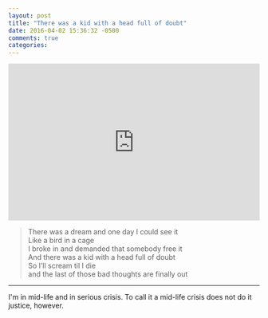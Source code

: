 ```yaml
---
layout: post
title: "There was a kid with a head full of doubt"
date: 2016-04-02 15:36:32 -0500
comments: true
categories: 
---
```


<iframe width="100%" height="315" src="https://www.youtube.com/embed/QeYSqZPzwr8" frameborder="0" allowfullscreen></iframe>

> There was a dream and one day I could see it  
> Like a bird in a cage  
> I broke in and demanded that somebody free it  
> And there was a kid with a head full of doubt  
> So I’ll scream til I die  
> and the last of those bad thoughts are finally out

---

I'm in mid-life and in serious crisis. To call it a mid-life crisis does not do it justice, however.